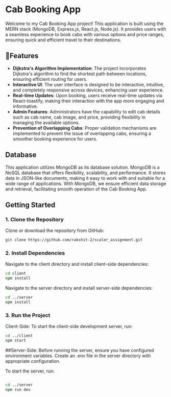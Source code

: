 # Cab Booking App

Welcome to my Cab Booking App project! This application is built using the MERN stack (MongoDB, Express.js, React.js, Node.js). It provides users with a seamless experience to book cabs with various options and price ranges, ensuring quick and efficient travel to their destinations.

## 🚀Features

- **Dijkstra's Algorithm Implementation**: The project incorporates Dijkstra's algorithm to find the shortest path between locations, ensuring efficient routing for users.
- **Interactive UI**: The user interface is designed to be interactive, intuitive, and completely responsive across devices, enhancing user experience.
- **Real-time Updates**: Upon booking, users receive real-time updates via React-toastify, making their interaction with the app more engaging and informative.
- **Admin Features**: Administrators have the capability to edit cab details such as cab name, cab image, and price, providing flexibility in managing the available options.
- **Prevention of Overlapping Cabs**: Proper validation mechanisms are implemented to prevent the issue of overlapping cabs, ensuring a smoother booking experience for users.

## Database

This application utilizes MongoDB as its database solution. MongoDB is a NoSQL database that offers flexibility, scalability, and performance. It stores data in JSON-like documents, making it easy to work with and suitable for a wide range of applications. With MongoDB, we ensure efficient data storage and retrieval, facilitating smooth operation of the Cab Booking App.

## Getting Started


### 1. Clone the Repository

Clone or download the repository from GitHub:

```bash
git clone https://github.com/rakshit-2/scaler_assignment.git

```
### 2. Install Dependencies


Navigate to the client directory and install client-side dependencies:

```bash
cd client
npm install
```


Navigate to the server directory and install server-side dependencies:

```bash
cd ../server
npm install
```

### 3. Run the Project

Client-Side:
To start the client-side development server, run:

```bash
cd ../client
npm start
```
##Server-Side:
Before running the server, ensure you have configured environment variables. Create an .env file in the server directory with appropriate configuration.

To start the server, run:

```bash

cd ../server
npm run dev
```

